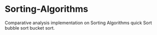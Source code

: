 # Sorting-Algorithms
Comparative analysis implementation on Sorting Algorithms quick Sort bubble sort bucket sort.
